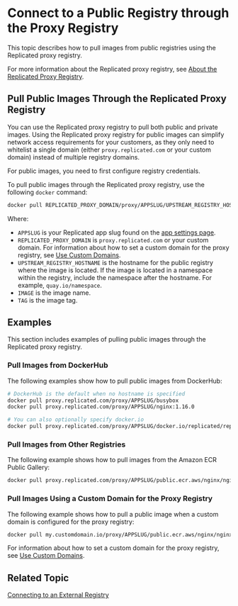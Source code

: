 # Connect to a Public Registry through the Proxy Registry

This topic describes how to pull images from public registries using the Replicated proxy registry.

For more information about the Replicated proxy registry, see [About the Replicated Proxy Registry](private-images-about).

## Pull Public Images Through the Replicated Proxy Registry

You can use the Replicated proxy registry to pull both public and private images. Using the Replicated proxy registry for public images can simplify network access requirements for your customers, as they only need to whitelist a single domain (either `proxy.replicated.com` or your custom domain) instead of multiple registry domains.

For public images, you need to first configure registry credentials.

To pull public images through the Replicated proxy registry, use the following `docker` command:

```bash
docker pull REPLICATED_PROXY_DOMAIN/proxy/APPSLUG/UPSTREAM_REGISTRY_HOSTNAME/IMAGE:TAG
```
Where:
* `APPSLUG` is your Replicated app slug found on the [app settings page](https://vendor.replicated.com/settings).
* `REPLICATED_PROXY_DOMAIN` is `proxy.replicated.com` or your custom domain. For information about how to set a custom domain for the proxy registry, see [Use Custom Domains](/vendor/custom-domains-using). 
* `UPSTREAM_REGISTRY_HOSTNAME` is the hostname for the public registry where the image is located. If the image is located in a namespace within the registry, include the namespace after the hostname. For example, `quay.io/namespace`.
* `IMAGE` is the image name.
* `TAG` is the image tag.

## Examples

This section includes examples of pulling public images through the Replicated proxy registry.

### Pull Images from DockerHub

The following examples show how to pull public images from DockerHub:

```bash
# DockerHub is the default when no hostname is specified
docker pull proxy.replicated.com/proxy/APPSLUG/busybox
docker pull proxy.replicated.com/proxy/APPSLUG/nginx:1.16.0
```
```bash
# You can also optionally specify docker.io
docker pull proxy.replicated.com/proxy/APPSLUG/docker.io/replicated/replicated-sdk:1.0.0
```

### Pull Images from Other Registries

The following example shows how to pull images from the Amazon ECR Public Gallery:

```bash
docker pull proxy.replicated.com/proxy/APPSLUG/public.ecr.aws/nginx/nginx:latest
```

### Pull Images Using a Custom Domain for the Proxy Registry

The following example shows how to pull a public image when a custom domain is configured for the proxy registry:

```bash
docker pull my.customdomain.io/proxy/APPSLUG/public.ecr.aws/nginx/nginx:latest
```
For information about how to set a custom domain for the proxy registry, see [Use Custom Domains](/vendor/custom-domains-using). 

## Related Topic

[Connecting to an External Registry](packaging-private-images)